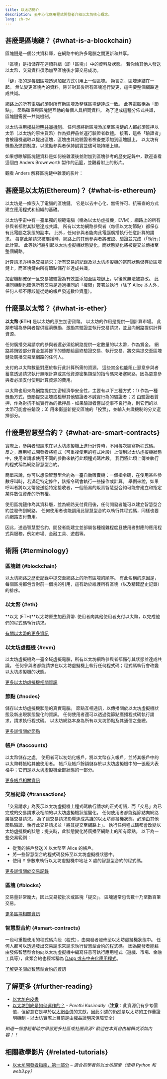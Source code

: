 ```yaml
---
title: 以太坊簡介
description: 去中心化應用程式開發者介紹以太坊核心概念。
lang: zh-tw
---
```


## 甚麼是區塊鏈？ {#what-is-a-blockchain}

區塊鏈是一個公共資料庫，在網路中的許多電腦之間更新和共享。

「區塊」是指儲存在連續群組（即「區塊」）中的資料及狀態。 若你給其他人發送以太幣，交易資料須添加至區塊後才算交易成功。

「鏈」指的是每個區塊透過加密方式引用上一個區塊。 換言之，區塊連結在一起。 無法變更區塊內的資料，除非對其後所有區塊進行變更，這需要整個網路達成共識。

網路上的所有電腦必須對所有新區塊及整條區塊鏈達成一致。 此等電腦稱為「節點」。 節點確保與區塊鏈互動的每個人具相同資料。 為了達成這種分佈式共識，區塊鏈需要一共識機制。

以太坊採用[權益證明共識機制](/developers/docs/consensus-mechanisms/pos/)。 任何想將新區塊添加至區塊鏈的人都必須質押以太幣（以太坊的原生貨幣）作為抵押品並運行驗證者軟體。 接著，這些「驗證者」會被隨機選取以提出區塊，區塊由其他驗證者檢查並添加到區塊鏈上。 以太坊有獎勵及懲罰制度，以激勵參與者保持誠實並儘可能持續上線。

如果想瞭解區塊鏈資料是如何被雜湊後並附加到區塊參考的歷史記錄中，歡迎查看這個由 Anders Brownworth 製作的[示範](https://andersbrownworth.com/blockchain/blockchain)，並觀看附上的影片。

觀看 Anders 解釋區塊鏈中雜湊的影片：

<YouTube id="_160oMzblY8" />

## 甚麼是以太坊(Ethereum)？ {#what-is-ethereum}

以太坊是一條嵌入了電腦的區塊鏈。 它是以去中心化、無需許可、抗審查的方式建立應用程式和組織的基礎。

以太坊宇宙中有一臺單獨的規範電腦（稱為以太坊虛擬機，EVM），網路上的所有參與者都對其狀態達成共識。 所有以太坊網路參與者（每個以太坊節點）都保存有此電腦之狀態的副本。 此外，任何參與者能向此電腦廣播執行任意計算的請求。 每當此類請求被廣播時，網路上的其他參與者將確認、驗證並完成（「執行」）此計算。 此等執行將引起以太坊虛擬機狀態變化，而狀態變化將被提交並傳播至整個網路。

計算請求亦稱為交易請求；所有交易的紀錄及以太坊虛擬機的當前狀態儲存於區塊鏈上，而區塊鏈由所有節點儲存並達成共識。

加密機制確保一旦交易被驗證為有效並添加至區塊鏈上，以後就無法被篡改。 此相同機制也確保所有交易是透過相同的「權限」簽署並執行（除了 Alice 本人外，任何人都不應該能從她的帳戶發送數位資產）。

## 什麼是以太幣？ {#what-is-ether}

**以太幣 (ETH)** 是以太坊的原生加密貨幣。 以太坊的作用是提供一個計算市場。 此類市場為參與者提供經濟獎勵，激勵其驗證並執行交易請求，並且向網路提供計算資源。

任何廣播交易請求的參與者還必須給網路提供一定數量的以太幣，作為賞金。 網路將銷毀部分賞金並將餘下的獎勵給最終驗證交易、執行交易、將交易提交至區塊鏈及廣播交易至網路的任何人。

支付的以太幣數量對應於執行此計算所需的資源。 這些賞金也能阻止惡意參與者蓄意透過請求執行無限計算或其他資源密集類型的指令碼來堵塞網路，因為惡意參與者必須支付使用計算資源的費用。

以太幣也用來為網路提供加密經濟學安全性，主要有以下三種方式：1) 作為一種獎勵方式，獎勵提交區塊或檢舉其他驗證者不誠實行為的驗證者；2) 由驗證者質押，作為對抗不誠實行為的抵押品 - 如果驗證者嘗試從事不良行為，則它們的以太幣可能會被銷毀；3) 用來衡量新提交區塊的「投票」，並輸入共識機制的分叉選擇部分。

## 什麼是智慧型合約？ {#what-are-smart-contracts}

實際上，參與者想請求在以太坊虛擬機上進行計算時，不用每次編寫新程式碼。 反之，應用程式開發者將程式（可重複使用的程式片段）上傳到以太坊虛擬機狀態中，使用者請求使用不同的參數來執行此類程式碼片段。 我們將此類上傳並執行的程式稱為網路智慧型合約。

簡單來說，你可以想像智慧型合約為一臺自動販賣機：一個指令碼，在使用某些參數呼叫時，若滿足特定條件，該指令碼會執行一些操作或計算。 舉例來說，如果呼叫者將以太幣發送給特定接收者，一個簡易的販賣智慧型合約可能會建立和指定某件數位資產的所有權。

使用區塊鏈作為其資料層，並為網路支付費用後，任何開發者能可以建立智慧型合約並發佈到網路。 任何使用者也能調用此智慧型合約以執行其程式碼，同樣也要向網路支付費用。

因此，透過智慧型合約，開發者能建立並部屬各種複雜程度且使用者對應的應用程式與服務，例如市場、金融工具、遊戲等。

## 術語 {#terminology}

### 區塊鏈 {#blockchain}

以太坊網路之歷史記錄中提交至網路上的所有區塊的順序。 有此名稱的原因是，每個區塊都包含對前一個塊的引用，這有助於維護所有區塊（以及精確歷史記錄）的排序。

### 以太幣 {#eth}

**以太 (ETH)**以太坊原生加密貨幣. 使用者向其他使用者支付以太幣，以完成他們的程式碼執行請求。

[有關以太幣的更多資訊](/developers/docs/intro-to-ether/)

### 以太坊虛擬機 {#evm}

以太坊虛擬機為一臺全域虛擬電腦，所有以太坊網路參與者都儲存其狀態並達成共識。 任何參與者都能請求在以太坊虛擬機上執行任何程式碼；程式碼執行會改變以太坊虛擬機的狀態。

[更多以太坊虛擬機相關資訊](/developers/docs/evm/)

### 節點 {#nodes}

儲存以太坊虛擬機狀態的真實電腦。 節點互相通訊，以傳播關於以太坊虛擬機狀態及新出現狀態變化的資訊。 任何使用者還可以透過從節點廣播程式碼執行請求，請求執行程式碼。 以太坊網路本身為所有以太坊節點及其通信之彙總。

[更多詳情關於節點](/developers/docs/nodes-and-clients/)

### 帳戶 {#accounts}

以太幣儲存之處。 使用者可以初始化帳戶，將以太幣存入帳戶，並將其帳戶中的以太幣轉帳給其他使用者。 帳戶及帳戶餘額儲存於以太坊虛擬機中的一張龐大表格中；它們是以太坊虛擬機全部狀態的一部分。

[更多帳戶相關資訊](/developers/docs/accounts/)

### 交易紀錄 {#transactions}

「交易請求」為表示以太坊虛擬機上程式碼執行請求的正式術語，而「交易」為已完成的交易請求及相關的以太坊虛擬機狀態變化。 任何使用者都能從節點向網路廣播交易請求。 為了讓交易請求影響達成共識的以太坊虛擬機狀態，必須由其他節點驗證、執行此交易請求並「將其提交至網路上」。 執行任何程式碼都會改變以太坊虛擬機的狀態；提交時，此狀態變化將廣播至網路上的所有節點。 以下為一些交易範例：

- 從我的帳戶發送 X 以太幣至 Alice 的帳戶。
- 將一些智慧型合約程式碼發佈至以太坊虛擬機狀態中。
- 使用 Y 參數來執行以太坊虛擬機中地址 X 處的智慧型合約的程式碼。

[更多詳情關於交易記錄](/developers/docs/transactions/)

### 區塊 {#blocks}

交易量非常龐大，因此交易按批次或區塊「提交」。 區塊通常包含數十乃至數百筆交易。

[更多區塊相關資訊](/developers/docs/blocks/)

### 智慧型合約 {#smart-contracts}

一段可重複使用的程式碼片段（程式），由開發者發佈至以太坊虛擬機狀態中。 任何人都可以透過發出交易請求來請求執行智慧型合約的程式碼。 因為開發者能藉由發佈智慧型合約向以太坊虛擬機中編寫任意可執行應用程式（遊戲、市場、金融工具等），此類合約也經常稱為 [Dapp 或去中央化應用程式](/developers/docs/dapps/)。

[了解更多關於智慧型合約的資訊](/developers/docs/smart-contracts/)

## 了解更多 {#further-reading}

- [以太坊白皮書](/whitepaper/)
- [以太坊到底是如何運作的？](https://medium.com/@preethikasireddy/how-does-ethereum-work-anyway-22d1df506369) - _Preethi Kasireddy_（**注意**：此資源仍有參考價值，但留意它是早於[以太網合併](/roadmap/merge)的文獻，因此引述的仍然是以太坊的工作量證明機制 - 以太坊實際上目前是由[權益證明](/developers/docs/consensus-mechanisms/pos)來保障安全）

_知道一個曾經幫助你學習更多社區或社團資源? 歡迎在本頁自由編輯或添加內容！！_

## 相關教學影片 {#related-tutorials}

- [以太坊開發者指南，第一部分](/developers/tutorials/a-developers-guide-to-ethereum-part-one/) _– 適合初學者的以太坊探索（使用 Python 和 web3.py）_
